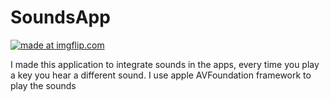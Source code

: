 # SoundsApp
<a href="https://imgflip.com/gif/2fnna8"><img src="https://i.imgflip.com/2fnna8.gif" title="made at imgflip.com"/></a>


I made this application to integrate sounds in the apps, every time you play a key you hear a different sound. I use apple AVFoundation framework to play the sounds
